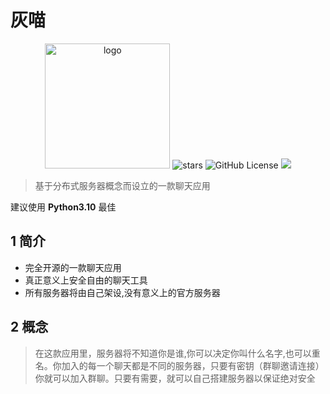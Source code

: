 # 灰喵

<p align='center'>
<img src='https://i.postimg.cc/QNPmws3g/00131-716747303-2.png)' width='200' alt='logo' aling='middle'/>
<img src="https://img.shields.io/github/stars/Lixeer/Black-White-Cat" alt="stars">
<img alt="GitHub License" src="https://img.shields.io/github/license/Lixeer/Black-White-Cat">
<img src="https://img.shields.io/badge/python-3.10-blue">
</p>

</div>

>基于分布式服务器概念而设立的一款聊天应用

建议使用 **Python3.10** 最佳


## 1 简介

- 完全开源的一款聊天应用
- 真正意义上安全自由的聊天工具
- 所有服务器将由自己架设,没有意义上的官方服务器

## 2 概念
>在这款应用里，服务器将不知道你是谁,你可以决定你叫什么名字,也可以重名。你加入的每一个聊天都是不同的服务器，只要有密钥（群聊邀请连接）你就可以加入群聊。只要有需要，就可以自己搭建服务器以保证绝对安全
